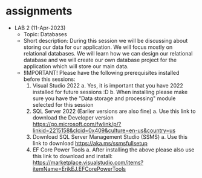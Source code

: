 # assignments
- LAB 2 (11-Apr-2023)
    - Topic: Databases
    - Short description: During this session we will be discussing about storing our data for our application. We will focus mostly on relational databases. We will learn how we can design our relational database and we will create our own database project for the application which will store our main data.
    - !IMPORTANT! Please have the following prerequisites installed before this sessions:
        1. Visual Studio 2022 
            a. Yes, it is important that you have 2022 installed for future sessions :D
            b. When installing please make sure you have the "Data storage and processing" module selected for this session
        2. SQL Server 2022 (Earlier versions are also fine)
            a. Use this link to download the Developer version https://go.microsoft.com/fwlink/p/?linkid=2215158&clcid=0x409&culture=en-us&country=us
        3. Download SQL Server Management Studio (SSMS)
            a. Use this link to download https://aka.ms/ssmsfullsetup
        4. EF Core Power Tools
            a. After installing the above please also use this link to download and install: https://marketplace.visualstudio.com/items?itemName=ErikEJ.EFCorePowerTools